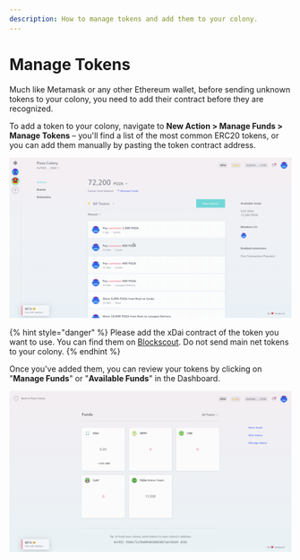 ```yaml
---
description: How to manage tokens and add them to your colony.
---
```


# Manage Tokens

Much like Metamask or any other Ethereum wallet, before sending unknown tokens to your colony, you need to add their contract before they are recognized.

To add a token to your colony, navigate to **New Action > Manage Funds > Manage Tokens** – you'll find a list of the most common ERC20 tokens, or you can add them manually by pasting the token contract address.

![Adding tokens to your colony.](../.gitbook/assets/ManageTokens.gif)

{% hint style="danger" %}
Please add the xDai contract of the token you want to use. You can find them on [Blockscout](https://blockscout.com/poa/xdai/). Do not send main net tokens to your colony.
{% endhint %}

Once you've added them, you can review your tokens by clicking on "**Manage Funds**" or "**Available Funds**" in the Dashboard.

![](../.gitbook/assets/123.png)
